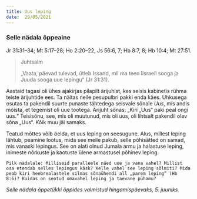```yaml
---
title: Uus leping  
date:  29/05/2021  
---
```


### Selle nädala õppeaine
Jr 31:31–34; Mt 5:17–28; Ho 2:20–22, Js 56:6, 7; Hb 8:7, 8; Hb 10:4; Mt 27:51.

> <p>Juhtsalm</p>
> „Vaata, päevad tulevad, ütleb Issand, mil ma teen Iisraeli sooga ja Juuda sooga uue lepingu“ (Jr 31:31).

Aastaid tagasi oli ühes ajakirjas pilapilt ärijuhist, kes seisis kabinetis rühma teiste ärijuhtide ees. Ta näitas neile pesupulbri pakki enda käes. Uhkusega osutas ta pakendil suurte punaste tähtedega seisvale sõnale _Uus_, mis andis mõista, et tegemist oli uue tootega. Ärijuht sõnas: „Kiri „Uus“ paki peal ongi uus.“ Teisisõnu, see, mis oli muutunud, mis oli uus, oli lihtsalt pakendil olev sõna „Uus“. Kõik muu jäi samaks.

Teatud mõttes võib öelda, et uus leping on seesugune. Alus, millest leping lähtub, peamine lootus, mida see meile pakub, selle põhisätted on samad, mis vanaski lepingus. See on alati olnud Jumala armu ja halastuse leping, inimeste nõrkuste ja kaotuste ülene armastusel põhinev leping.

`Pilk nädalale: Milliseid paralleele näed uue ja vana vahel? Millist osa etendab selles lepingus käsk? Kelle vahel see leping sõlmiti? Mida peab kiri heebrealastele silmas sõnaühendi all „parem leping“ (Hb 8:6)? Kuidas on seotud omavahel leping ja taevane pühamu?`

_Selle nädala õppetükki õppides valmistud hingamispäevaks, 5. juuniks._